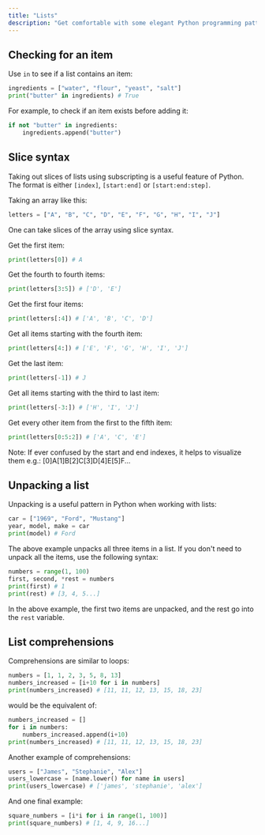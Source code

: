 ```yaml
---
title: "Lists"
description: "Get comfortable with some elegant Python programming patterns."
---
```


## Checking for an item

Use `in` to see if a list contains an item:

```python
ingredients = ["water", "flour", "yeast", "salt"]
print("butter" in ingredients) # True
```

For example, to check if an item exists before adding it:

```python
if not "butter" in ingredients:
    ingredients.append("butter")
```

## Slice syntax

Taking out slices of lists using subscripting is a useful feature of Python. The format is either `[index]`, `[start:end]` or `[start:end:step]`.

Taking an array like this:

```python
letters = ["A", "B", "C", "D", "E", "F", "G", "H", "I", "J"]
```

One can take slices of the array using slice syntax.

Get the first item:

```python
print(letters[0]) # A
```

Get the fourth to fourth items:

```python
print(letters[3:5]) # ['D', 'E']
```

Get the first four items:

```python
print(letters[:4]) # ['A', 'B', 'C', 'D']
```

Get all items starting with the fourth item:

```python
print(letters[4:]) # ['E', 'F', 'G', 'H', 'I', 'J']
```

Get the last item:

```python
print(letters[-1]) # J
```

Get all items starting with the third to last item:

```python
print(letters[-3:]) # ['H', 'I', 'J']
```

Get every other item from the first to the fifth item:

```python
print(letters[0:5:2]) # ['A', 'C', 'E']
```

Note: If ever confused by the start and end indexes, it helps to visualize them e.g.: [0]A[1]B[2]C[3]D[4]E[5]F...

## Unpacking a list

Unpacking is a useful pattern in Python when working with lists:

```python
car = ["1969", "Ford", "Mustang"]
year, model, make = car
print(model) # Ford
```

The above example unpacks all three items in a list. If you don't need to unpack all the items, use the following syntax:

```python
numbers = range(1, 100)
first, second, *rest = numbers
print(first) # 1
print(rest) # [3, 4, 5...]
```

In the above example, the first two items are unpacked, and the rest go into the `rest` variable.

## List comprehensions

Comprehensions are similar to loops:

```python
numbers = [1, 1, 2, 3, 5, 8, 13]
numbers_increased = [i+10 for i in numbers]
print(numbers_increased) # [11, 11, 12, 13, 15, 18, 23]
```

would be the equivalent of:

```python
numbers_increased = []
for i in numbers:
    numbers_increased.append(i+10)
print(numbers_increased) # [11, 11, 12, 13, 15, 18, 23]
```

Another example of comprehensions:

```python
users = ["James", "Stephanie", "Alex"]
users_lowercase = [name.lower() for name in users]
print(users_lowercase) # ['james', 'stephanie', 'alex']
```

And one final example:

```python
square_numbers = [i*i for i in range(1, 100)]
print(square_numbers) # [1, 4, 9, 16...]
```

